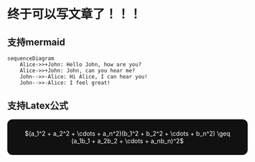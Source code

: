 # 终于可以写文章了！！！

## 支持mermaid

```mermaid
sequenceDiagram
    Alice->>+John: Hello John, how are you?
    Alice->>+John: John, can you hear me?
    John-->>-Alice: Hi Alice, I can hear you!
    John-->>-Alice: I feel great!
```

## 支持Latex公式

<div style="text-align:center;width:100%;background:#111111;color:white;padding:24px;border-radius:12px">
$(a_1^2 + a_2^2 + \cdots + a_n^2)(b_1^2 + b_2^2 + \cdots + b_n^2) \geq (a_1b_1 + a_2b_2 + \cdots + a_nb_n)^2$
</div>